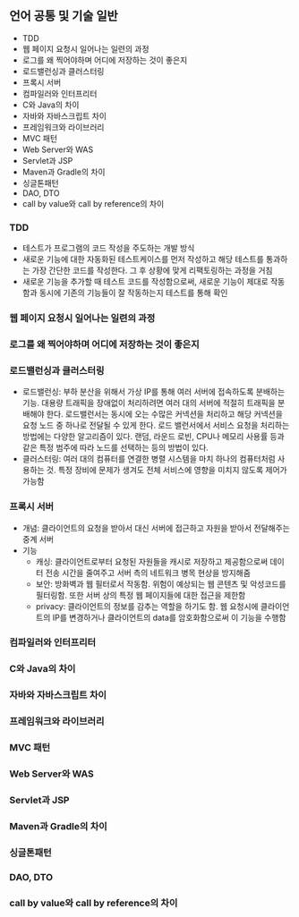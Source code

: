 ## 언어 공통 및 기술 일반
- TDD
- 웹 페이지 요청시 일어나는 일련의 과정
- 로그를 왜 찍어야하며 어디에 저장하는 것이 좋은지
- 로드밸런싱과 클러스터링
- 프록시 서버
- 컴파일러와 인터프리터
- C와 Java의 차이
- 자바와 자바스크립트 차이
- 프레임워크와 라이브러리
- MVC 패턴
- Web Server와 WAS
- Servlet과 JSP
- Maven과 Gradle의 차이
- 싱글톤패턴
- DAO, DTO
- call by value와 call by reference의 차이

### TDD
- 테스트가 프로그램의 코드 작성을 주도하는 개발 방식
- 새로운 기능에 대한 자동화된 테스트케이스를 먼저 작성하고 해당 테스트를 통과하는 가장 간단한 코드를 작성한다. 그 후 상황에 맞게 리팩토링하는 과정을 거침
- 새로운 기능을 추가할 때 테스트 코드를 작성함으로써, 새로운 기능이 제대로 작동함과 동시에 기존의 기능들이 잘 작동하는지 테스트를 통해 확인

### 웹 페이지 요청시 일어나는 일련의 과정

### 로그를 왜 찍어야하며 어디에 저장하는 것이 좋은지

### 로드밸런싱과 클러스터링
- 로드밸런싱: 부하 분산을 위해서 가상 IP를 통해 여러 서버에 접속하도록 분배하는 기능. 대용량 트래픽을 장애없이 처리하려면 여러 대의 서버에 적절히 트래픽을 분배해야 한다. 로드밸런서는 동시에 오는 수많은 커넥션을 처리하고 해당 커넥션을 요청 노드 중 하나로 전달될 수 있게 한다. 로드 밸런서에서 서비스 요청을 처리하는 방법에는 다양한 알고리즘이 있다. 랜덤, 라운드 로빈, CPU나 메모리 사용률 등과 같은 특정 범주에 따라 노드를 선택하는 등의 방법이 있다.
- 클러스터링: 여러 대의 컴퓨터를 연결한 병렬 시스템을 마치 하나의 컴퓨터처럼 사용하는 것. 특정 장비에 문제가 생겨도 전체 서비스에 영향을 미치지 않도록 제어가 가능함

### 프록시 서버
- 개념: 클라이언트의 요청을 받아서 대신 서버에 접근하고 자원을 받아서 전달해주는 중계 서버
- 기능
  - 캐싱: 클라이언트로부터 요청된 자원들을 캐시로 저장하고 제공함으로써 데이터 전송 시간을 줄여주고 서버 측의 네트워크 병목 현상을 방지해줌
  - 보안: 방화벽과 웹 필터로서 작동함. 위험이 예상되는 웹 콘텐츠 및 악성코드를 필터링함. 또한 서버 상의 특정 웹 페이지들에 대한 접근을 제한함
  - privacy: 클라이언트의 정보를 감추는 역할을 하기도 함. 웹 요청시에 클라이언트의 IP를 변경하거나 클라이언트의 data를 암호화함으로써 이 기능을 수행함

### 컴파일러와 인터프리터

### C와 Java의 차이
### 자바와 자바스크립트 차이
### 프레임워크와 라이브러리
### MVC 패턴
### Web Server와 WAS
### Servlet과 JSP
### Maven과 Gradle의 차이
### 싱글톤패턴
### DAO, DTO
### call by value와 call by reference의 차이
